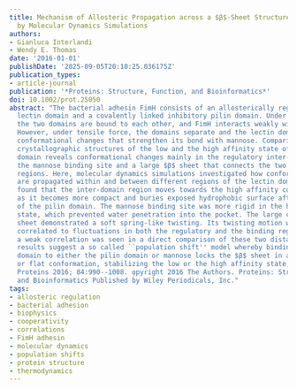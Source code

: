 ```yaml
---
title: Mechanism of Allosteric Propagation across a $β$-Sheet Structure Investigated
  by Molecular Dynamics Simulations
authors:
- Gianluca Interlandi
- Wendy E. Thomas
date: '2016-01-01'
publishDate: '2025-09-05T20:10:25.036175Z'
publication_types:
- article-journal
publication: '*Proteins: Structure, Function, and Bioinformatics*'
doi: 10.1002/prot.25050
abstract: "The bacterial adhesin FimH consists of an allosterically regulated mannose-binding
  lectin domain and a covalently linked inhibitory pilin domain. Under normal conditions,
  the two domains are bound to each other, and FimH interacts weakly with mannose.
  However, under tensile force, the domains separate and the lectin domain undergoes
  conformational changes that strengthen its bond with mannose. Comparison of the
  crystallographic structures of the low and the high affinity state of the lectin
  domain reveals conformational changes mainly in the regulatory inter-domain region,
  the mannose binding site and a large $β$ sheet that connects the two distally located
  regions. Here, molecular dynamics simulations investigated how conformational changes
  are propagated within and between different regions of the lectin domain. It was
  found that the inter-domain region moves towards the high affinity conformation
  as it becomes more compact and buries exposed hydrophobic surface after separation
  of the pilin domain. The mannose binding site was more rigid in the high affinity
  state, which prevented water penetration into the pocket. The large central $β$
  sheet demonstrated a soft spring-like twisting. Its twisting motion was moderately
  correlated to fluctuations in both the regulatory and the binding region, whereas
  a weak correlation was seen in a direct comparison of these two distal sites. The
  results suggest a so called ``population shift'' model whereby binding of the lectin
  domain to either the pilin domain or mannose locks the $β$ sheet in a rather twisted
  or flat conformation, stabilizing the low or the high affinity state, respectively.
  Proteins 2016; 84:990--1008. o̧pyright 2016 The Authors. Proteins: Structure, Function,
  and Bioinformatics Published by Wiley Periodicals, Inc."
tags:
- allosteric regulation
- bacterial adhesion
- biophysics
- cooperativity
- correlations
- FimH adhesin
- molecular dynamics
- population shifts
- protein structure
- thermodynamics
---
```

